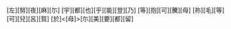 [左][努][夜][麻][尓] [宇][都][也][乎][能][登][乃] [等][抱][可][騰][母] [祢][毛][等][可][兒][呂][賀] [於]<[母]>[尓][美][要][都][留]
